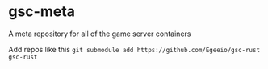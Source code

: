 # gsc-meta
A meta repository for all of the game server containers

Add repos like this `git submodule add https://github.com/Egeeio/gsc-rust gsc-rust`
